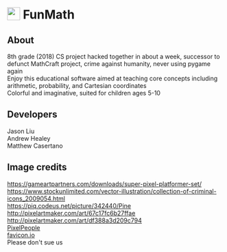 # <img src="src/icon.ico" style="float:left;" width="30"/>&nbsp;FunMath
## About
8th grade (2018) CS project hacked together in about a week, successor to defunct MathCraft project, crime against humanity, never using pygame again  
Enjoy this educational software aimed at teaching core concepts including arithmetic, probability, and Cartesian coordinates  
Colorful and imaginative, suited for children ages 5-10

## Developers
Jason Liu  
Andrew Healey  
Matthew Casertano  

## Image credits
https://gameartpartners.com/downloads/super-pixel-platformer-set/  
https://www.stockunlimited.com/vector-illustration/collection-of-criminal-icons_2009054.html  
https://piq.codeus.net/picture/342440/Pine  
http://pixelartmaker.com/art/67c17fc6b27ffae  
http://pixelartmaker.com/art/df388a3d209c794  
[PixelPeople](https://pixelpeople.fandom.com/wiki/Professions)  
[favicon.io](favicon.io)  
Please don't sue us

